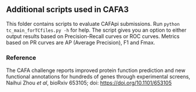 ## Additional scripts used in CAFA3

This folder contains scripts to evaluate CAFApi submissions. 
Run `python tc_main_forTCfiles.py -h` for help. The script gives you an option to either output results based on Precision-Recall curves or ROC curves. Metrics based on PR curves are AP (Average Precision), F1 and Fmax. 


### Reference
The CAFA challenge reports improved protein function prediction and new functional annotations for hundreds of genes through experimental screens, Naihui Zhou *et al*, bioRxiv 653105; doi: https://doi.org/10.1101/653105

